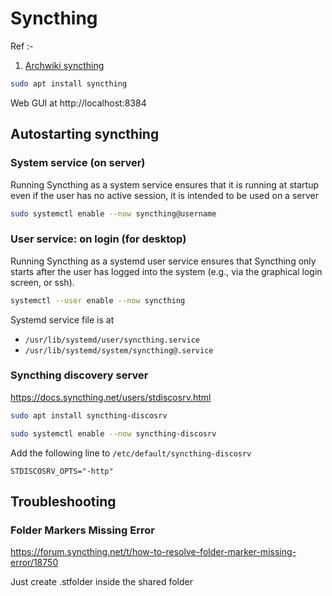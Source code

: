 # Syncthing

Ref :-
1. [Archwiki syncthing](https://wiki.archlinux.org/title/Syncthing)

```sh
sudo apt install syncthing
```

Web GUI at http://localhost:8384

## Autostarting syncthing

### System service (on server)
Running Syncthing as a system service ensures that it is running at startup even if the user has no active session, it is intended to be used on a server
```sh
sudo systemctl enable --now syncthing@username
```

### User service: on login (for desktop)

Running Syncthing as a systemd user service ensures that Syncthing only starts after the user has logged into the system (e.g., via the graphical login screen, or ssh).
```sh
systemctl --user enable --now syncthing
```

Systemd service file is at
- `/usr/lib/systemd/user/syncthing.service`
- `/usr/lib/systemd/system/syncthing@.service`


### Syncthing discovery server
https://docs.syncthing.net/users/stdiscosrv.html

```sh
sudo apt install syncthing-discosrv
```

```sh
sudo systemctl enable --now syncthing-discosrv
```

Add the following line to  `/etc/default/syncthing-discosrv`
```
STDISCOSRV_OPTS="-http"
```



## Troubleshooting

### Folder Markers Missing Error

https://forum.syncthing.net/t/how-to-resolve-folder-marker-missing-error/18750


Just create .stfolder inside the shared folder

